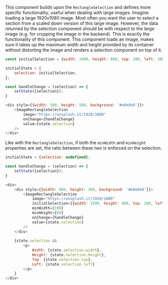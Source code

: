 This component builds upon the `RectangleSelection` and defines more specific functionality,
useful when dealing with large images. Imagine loading a large 1920x1080 image.
Most often you want the user to select a section from a scaled down version of this large image.
However, the data returned by the selection component should be with respect to the large image
(e.g. for cropping the image in the backend). This is exactly the functionality of this component.
This component loads an image, makes sure it takes up the maximum width and height provided by its container
without distorting the image and renders a selection component on top of it.

```javascript
const initialSelection = {width: 1000, height: 800, top: 200, left: 300};

initialState = {
    selection: initialSelection,
};

const handleChange = (selection) => {
    setState({selection});
}

<div style={{width: 500, height: 500, background: '#e8e8e8'}}>
    <ImageRectangleSelection
        image="https://unsplash.it/1920/1080"
        onChange={handleChange}
        value={state.selection}
    />
</div>
```

Like with the `RectangleSelection`, if both the `minWidth` and `minHeight` properties are set,
the ratio between these two is enforced on the selection.

```javascript
initialState = {selection: undefined};

const handleChange = (selection) => {
    setState({selection});
}

<div>
    <div style={{width: 800, height: 300, background: '#e8e8e8'}}>
        <ImageRectangleSelection
            image="https://unsplash.it/1920/1080"
            initialSelection={{width: 1500, height: 800, top: 200, left: 300}}
            minWidth={100}
            minHeight={60}
            onChange={handleChange}
            value={state.selection}
        />
    </div>
    
    {state.selection &&
        <p>
            Width: {state.selection.width},
            Height: {state.selection.height},
            Top: {state.selection.top},
            Left: {state.selection.left}
        </p>
    }
</div>
```
